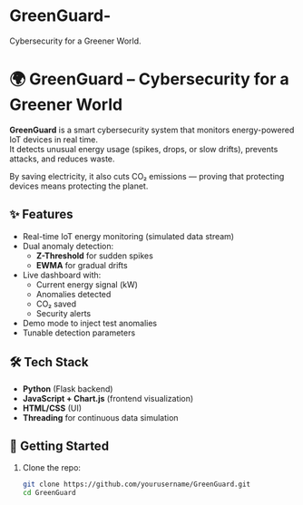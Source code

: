# GreenGuard-
Cybersecurity for a Greener World.
# 🌍 GreenGuard – Cybersecurity for a Greener World

**GreenGuard** is a smart cybersecurity system that monitors energy-powered IoT devices in real time.  
It detects unusual energy usage (spikes, drops, or slow drifts), prevents attacks, and reduces waste.  

By saving electricity, it also cuts CO₂ emissions — proving that protecting devices means protecting the planet.

## ✨ Features
- Real-time IoT energy monitoring (simulated data stream)
- Dual anomaly detection:
  - **Z-Threshold** for sudden spikes
  - **EWMA** for gradual drifts
- Live dashboard with:
  - Current energy signal (kW)
  - Anomalies detected
  - CO₂ saved
  - Security alerts
- Demo mode to inject test anomalies
- Tunable detection parameters

## 🛠️ Tech Stack
- **Python** (Flask backend)
- **JavaScript + Chart.js** (frontend visualization)
- **HTML/CSS** (UI)
- **Threading** for continuous data simulation

## 🚀 Getting Started

1. Clone the repo:
   ```sh
   git clone https://github.com/yourusername/GreenGuard.git
   cd GreenGuard
